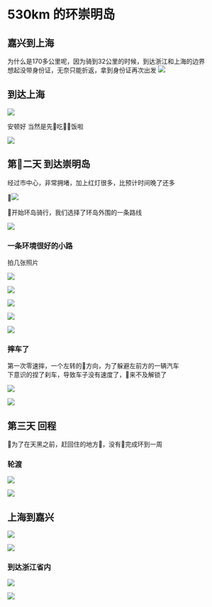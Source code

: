 # 530km 的环崇明岛
## 嘉兴到上海
为什么是170多公里呢，因为骑到32公里的时候，到达浙江和上海的边界<br>
想起没带身份证，无奈只能折返，拿到身份证再次出发
![](https://riverluooo.oss-cn-beijing.aliyuncs.com/img/20181014225054.jpeg)
## 到达上海
![](https://riverluooo.oss-cn-beijing.aliyuncs.com/img/20181014230313.jpeg)

安顿好 当然是先吃饭啦

![](https://riverluooo.oss-cn-beijing.aliyuncs.com/img/20181014230434.jpeg)

## 第二天 到达崇明岛
经过市中心，非常拥堵，加上红灯很多，比预计时间晚了还多

![](https://riverluooo.oss-cn-beijing.aliyuncs.com/img/20181015122112.jpeg)

开始环岛骑行，我们选择了环岛外围的一条路线

![](https://riverluooo.oss-cn-beijing.aliyuncs.com/img/20181015122419.jpeg)
### 一条环境很好的小路
拍几张照片

![](https://riverluooo.oss-cn-beijing.aliyuncs.com/img/20181015122728.jpeg)

![](https://riverluooo.oss-cn-beijing.aliyuncs.com/img/20181015122742.jpeg)

![](https://riverluooo.oss-cn-beijing.aliyuncs.com/img/20181015122805.jpeg)

![](https://riverluooo.oss-cn-beijing.aliyuncs.com/img/20181015122813.jpeg)

![](https://riverluooo.oss-cn-beijing.aliyuncs.com/img/20181015122819.jpeg)

### 摔车了
第一次零速摔，一个左转的方向，为了躲避左前方的一辆汽车<br>
下意识的捏了刹车，导致车子没有速度了，来不及解锁了

![](https://riverluooo.oss-cn-beijing.aliyuncs.com/img/20181015123344.jpeg)

![](https://riverluooo.oss-cn-beijing.aliyuncs.com/img/20181015123354.jpeg)

## 第三天 回程
为了在天黑之前，赶回住的地方，没有完成环到一周
### 轮渡
![](https://riverluooo.oss-cn-beijing.aliyuncs.com/img/20181015134452.jpeg)

![](https://riverluooo.oss-cn-beijing.aliyuncs.com/img/20181015134401.jpeg)

## 上海到嘉兴
![](https://riverluooo.oss-cn-beijing.aliyuncs.com/img/20181015134751.jpeg)

![](https://riverluooo.oss-cn-beijing.aliyuncs.com/img/20181015134800.jpg)

### 到达浙江省内
![](https://riverluooo.oss-cn-beijing.aliyuncs.com/img/20181015134818.jpg)

![](https://riverluooo.oss-cn-beijing.aliyuncs.com/img/20181015134856.jpeg)




